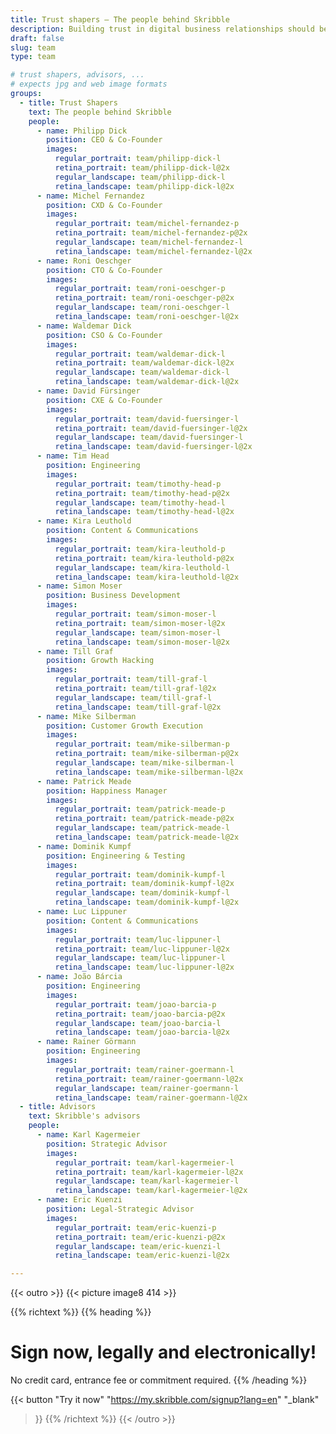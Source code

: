 ```yaml
---
title: Trust shapers – The people behind Skribble
description: Building trust in digital business relationships should become as simple and intuitive as toasting bread. In 2018 we formed a team of Trust Shapers that has been working towards this future.
draft: false
slug: team
type: team

# trust shapers, advisors, ...
# expects jpg and web image formats
groups:
  - title: Trust Shapers
    text: The people behind Skribble
    people:
      - name: Philipp Dick
        position: CEO & Co-Founder
        images:
          regular_portrait: team/philipp-dick-l
          retina_portrait: team/philipp-dick-l@2x
          regular_landscape: team/philipp-dick-l
          retina_landscape: team/philipp-dick-l@2x
      - name: Michel Fernandez
        position: CXD & Co-Founder
        images:
          regular_portrait: team/michel-fernandez-p
          retina_portrait: team/michel-fernandez-p@2x
          regular_landscape: team/michel-fernandez-l
          retina_landscape: team/michel-fernandez-l@2x
      - name: Roni Oeschger
        position: CTO & Co-Founder
        images:
          regular_portrait: team/roni-oeschger-p
          retina_portrait: team/roni-oeschger-p@2x
          regular_landscape: team/roni-oeschger-l
          retina_landscape: team/roni-oeschger-l@2x
      - name: Waldemar Dick
        position: CSO & Co-Founder
        images:
          regular_portrait: team/waldemar-dick-l
          retina_portrait: team/waldemar-dick-l@2x
          regular_landscape: team/waldemar-dick-l
          retina_landscape: team/waldemar-dick-l@2x
      - name: David Fürsinger
        position: CXE & Co-Founder
        images:
          regular_portrait: team/david-fuersinger-l
          retina_portrait: team/david-fuersinger-l@2x
          regular_landscape: team/david-fuersinger-l
          retina_landscape: team/david-fuersinger-l@2x
      - name: Tim Head
        position: Engineering
        images:
          regular_portrait: team/timothy-head-p
          retina_portrait: team/timothy-head-p@2x
          regular_landscape: team/timothy-head-l
          retina_landscape: team/timothy-head-l@2x
      - name: Kira Leuthold
        position: Content & Communications
        images:
          regular_portrait: team/kira-leuthold-p
          retina_portrait: team/kira-leuthold-p@2x
          regular_landscape: team/kira-leuthold-l
          retina_landscape: team/kira-leuthold-l@2x
      - name: Simon Moser
        position: Business Development
        images:
          regular_portrait: team/simon-moser-l
          retina_portrait: team/simon-moser-l@2x
          regular_landscape: team/simon-moser-l
          retina_landscape: team/simon-moser-l@2x
      - name: Till Graf
        position: Growth Hacking
        images:
          regular_portrait: team/till-graf-l
          retina_portrait: team/till-graf-l@2x
          regular_landscape: team/till-graf-l
          retina_landscape: team/till-graf-l@2x
      - name: Mike Silberman
        position: Customer Growth Execution
        images:
          regular_portrait: team/mike-silberman-p
          retina_portrait: team/mike-silberman-p@2x
          regular_landscape: team/mike-silberman-l
          retina_landscape: team/mike-silberman-l@2x
      - name: Patrick Meade
        position: Happiness Manager
        images:
          regular_portrait: team/patrick-meade-p
          retina_portrait: team/patrick-meade-p@2x
          regular_landscape: team/patrick-meade-l
          retina_landscape: team/patrick-meade-l@2x
      - name: Dominik Kumpf
        position: Engineering & Testing
        images:
          regular_portrait: team/dominik-kumpf-l
          retina_portrait: team/dominik-kumpf-l@2x
          regular_landscape: team/dominik-kumpf-l
          retina_landscape: team/dominik-kumpf-l@2x
      - name: Luc Lippuner
        position: Content & Communications
        images:
          regular_portrait: team/luc-lippuner-l
          retina_portrait: team/luc-lippuner-l@2x
          regular_landscape: team/luc-lippuner-l
          retina_landscape: team/luc-lippuner-l@2x
      - name: João Bárcia
        position: Engineering
        images:
          regular_portrait: team/joao-barcia-p
          retina_portrait: team/joao-barcia-p@2x
          regular_landscape: team/joao-barcia-l
          retina_landscape: team/joao-barcia-l@2x
      - name: Rainer Görmann
        position: Engineering
        images:
          regular_portrait: team/rainer-goermann-l
          retina_portrait: team/rainer-goermann-l@2x
          regular_landscape: team/rainer-goermann-l
          retina_landscape: team/rainer-goermann-l@2x
  - title: Advisors
    text: Skribble's advisors
    people:
      - name: Karl Kagermeier
        position: Strategic Advisor
        images:
          regular_portrait: team/karl-kagermeier-l
          retina_portrait: team/karl-kagermeier-l@2x
          regular_landscape: team/karl-kagermeier-l
          retina_landscape: team/karl-kagermeier-l@2x
      - name: Eric Kuenzi
        position: Legal-Strategic Advisor
        images:
          regular_portrait: team/eric-kuenzi-p
          retina_portrait: team/eric-kuenzi-p@2x
          regular_landscape: team/eric-kuenzi-l
          retina_landscape: team/eric-kuenzi-l@2x

---
```


{{< outro >}}
{{< picture image8 414 >}}

{{% richtext %}}
{{% heading %}}
# Sign now, legally and electronically!
No credit card, entrance fee or commitment required.
{{% /heading %}}

{{< button
  "Try it now"
  "https://my.skribble.com/signup?lang=en"
  "_blank"
>}}
{{% /richtext %}}
{{< /outro >}}